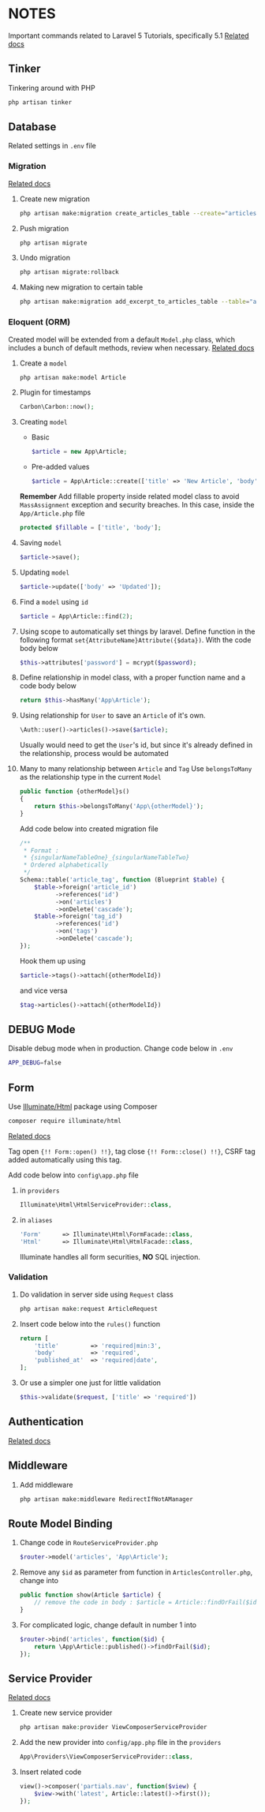 # NOTES

Important commands related to Laravel 5 Tutorials, specifically 5.1
[Related docs](http://laravel.com/docs/5.1)

## Tinker

Tinkering around with PHP
```BASH
php artisan tinker
```

## Database

Related settings in `.env` file

### Migration

[Related docs](http://laravel.com/docs/5.1/migrations)

1.  Create new migration
    ```BASH
    php artisan make:migration create_articles_table --create="articles"
    ```

2.  Push migration
    ```BASH
    php artisan migrate
    ```

3.  Undo migration
    ```BASH
    php artisan migrate:rollback
    ```

4.  Making new migration to certain table
    ```BASH
    php artisan make:migration add_excerpt_to_articles_table --table="articles"
    ```

### Eloquent (ORM)

Created model will be extended from a default `Model.php` class, which includes a bunch of default methods, review when necessary.
[Related docs](http://laravel.com/docs/5.1/eloquent)

1.  Create a `model`
    ```BASH
    php artisan make:model Article
    ```

2.  Plugin for timestamps
    ```PHP
    Carbon\Carbon::now();
    ```

3.  Creating `model`
    *  Basic
        ```PHP
        $article = new App\Article;
        ```

    *  Pre-added values
        ```PHP
        $article = App\Article::create(['title' => 'New Article', 'body' = > 'New body']);
        ```

    **Remember**
    Add fillable property inside related model class to avoid `MassAssignment` exception and security breaches. In this case, inside the `App/Article.php` file
    ```PHP
    protected $fillable = ['title', 'body'];
    ```

4.  Saving `model`
    ```PHP
    $article->save();
    ```

5.  Updating `model`
    ```PHP
    $article->update(['body' => 'Updated']);
    ```

6.  Find a `model` using `id`
    ```PHP
    $article = App\Article::find(2);
    ```

7.  Using scope to automatically set things by laravel. Define function in the following format `set{AttributeName}Attribute({$data})`. With the code body below
    ```PHP
    $this->attributes['password'] = mcrypt($password);
    ```

8.  Define relationship in model class, with a proper function name and a code body below
    ```PHP
    return $this->hasMany('App\Article');
    ```

9.  Using relationship for `User` to save an `Article` of it's own.
    ```PHP
    \Auth::user()->articles()->save($article);
    ```

    Usually would need to get the `User`'s id, but since it's already defined in the relationship, process would be automated

10. Many to many relationship between `Article` and `Tag`
    Use `belongsToMany` as the relationship type in the current `Model`
    ```PHP
    public function {otherModel}s()
    {
        return $this->belongsToMany('App\{otherModel}');
    }
    ```

    Add code below into created migration file
    ```PHP
    /**
     * Format :
     * {singularNameTableOne}_{singularNameTableTwo}
     * Ordered alphabetically
     */
    Schema::table('article_tag', function (Blueprint $table) {
        $table->foreign('article_id')
              ->references('id')
              ->on('articles')
              ->onDelete('cascade');
        $table->foreign('tag_id')
              ->references('id')
              ->on('tags')
              ->onDelete('cascade');
    });
    ```

    Hook them up using

    ```PHP
    $article->tags()->attach({otherModelId})
    ```

    and vice versa

    ```PHP
    $tag->articles()->attach({otherModelId})
    ```

## DEBUG Mode

Disable debug mode when in production. Change code below in `.env`
```BASH
APP_DEBUG=false
```

## Form

Use [Illuminate/Html](https://github.com/illuminate/html) package using Composer
```BASH
composer require illuminate/html
```

[Related docs](http://laravelcollective.com/docs/5.1/html)

Tag open `{!! Form::open() !!}`, tag close `{!! Form::close() !!}`, CSRF tag added automatically using this tag.

Add code below into ```config\app.php``` file

1.  in `providers`

    ```PHP
    Illuminate\Html\HtmlServiceProvider::class,
    ```

2.  in `aliases`

    ```PHP
    'Form'      => Illuminate\Html\FormFacade::class,
    'Html'      => Illuminate\Html\HtmlFacade::class,
    ```

    Illuminate handles all form securities, **NO** SQL injection.

### Validation

1.  Do validation in server side using `Request` class
    ```PHP
    php artisan make:request ArticleRequest
    ```

2.  Insert code below into the `rules()` function
    ```PHP
    return [
        'title'         => 'required|min:3',
        'body'          => 'required',
        'published_at'  => 'required|date',
    ];
    ```

3.  Or use a simpler one just for little validation
    ```PHP
    $this->validate($request, ['title' => 'required'])
    ```

## Authentication
[Related docs](http://laravel.com/docs/5.1/authentication)

## Middleware

1.  Add middleware

    ```BASH
    php artisan make:middleware RedirectIfNotAManager
    ```

## Route Model Binding

1.  Change code in `RouteServiceProvider.php`
    ```PHP
    $router->model('articles', 'App\Article');
    ```

2.  Remove any `$id` as parameter from function in `ArticlesController.php`, change into
    ```PHP
    public function show(Article $article) {
        // remove the code in body : $article = Article::findOrFail($id);
    }
    ```

3.  For complicated logic, change default in number 1 into
    ```PHP
    $router->bind('articles', function($id) {
        return \App\Article::published()->findOrFail($id);
    });
    ```

## Service Provider

[Related docs](http://laravel.com/docs/5.1/container)

1.  Create new service provider
    ```PHP
    php artisan make:provider ViewComposerServiceProvider
    ```

2.  Add the new provider into `config/app.php` file in the `providers`
    ```PHP
    App\Providers\ViewComposerServiceProvider::class,
    ```

3.  Insert related code
    ```PHP
    view()->composer('partials.nav', function($view) {
        $view->with('latest', Article::latest()->first());
    });
    ```
